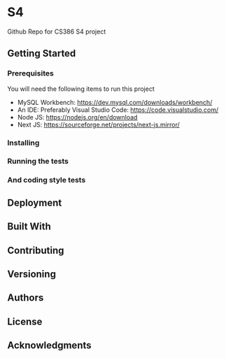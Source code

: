 # S4
Github Repo for CS386 S4 project

## Getting Started


### Prerequisites
You will need the following items to run this project
- MySQL Workbench: https://dev.mysql.com/downloads/workbench/
- An IDE: Preferably Visual Studio Code: https://code.visualstudio.com/
- Node JS: https://nodejs.org/en/download
- Next JS: https://sourceforge.net/projects/next-js.mirror/

### Installing

### Running the tests

### And coding style tests

## Deployment

## Built With

## Contributing

## Versioning

## Authors

## License

## Acknowledgments

